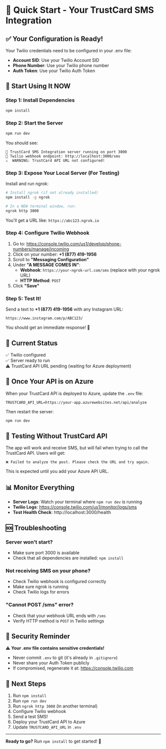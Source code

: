 # 🎉 Quick Start - Your TrustCard SMS Integration

## ✅ Your Configuration is Ready!

Your Twilio credentials need to be configured in your .env file:
- **Account SID**: Use your Twilio Account SID
- **Phone Number**: Use your Twilio phone number
- **Auth Token**: Use your Twilio Auth Token

## 🚀 Start Using It NOW

### Step 1: Install Dependencies
```bash
npm install
```

### Step 2: Start the Server
```bash
npm run dev
```

You should see:
```
🚀 TrustCard SMS Integration server running on port 3000
📱 Twilio webhook endpoint: http://localhost:3000/sms
⚠️  WARNING: TrustCard API URL not configured!
```

### Step 3: Expose Your Local Server (For Testing)

Install and run ngrok:
```bash
# Install ngrok (if not already installed)
npm install -g ngrok

# In a NEW terminal window, run:
ngrok http 3000
```

You'll get a URL like: `https://abc123.ngrok.io`

### Step 4: Configure Twilio Webhook

1. Go to: https://console.twilio.com/us1/develop/phone-numbers/manage/incoming
2. Click on your number: **+1 (877) 419-1956**
3. Scroll to **"Messaging Configuration"**
4. Under **"A MESSAGE COMES IN"**:
   - **Webhook**: `https://your-ngrok-url.com/sms` (replace with your ngrok URL)
   - **HTTP Method**: `POST`
5. Click **"Save"**

### Step 5: Test It!

Send a text to **+1 (877) 419-1956** with any Instagram URL:
```
https://www.instagram.com/p/ABC123/
```

You should get an immediate response! 🎉

## 📝 Current Status

✅ Twilio configured  
✅ Server ready to run  
⚠️ TrustCard API URL pending (waiting for Azure deployment)

## 🔄 Once Your API is on Azure

When your TrustCard API is deployed to Azure, update the `.env` file:

```env
TRUSTCARD_API_URL=https://your-app.azurewebsites.net/api/analyze
```

Then restart the server:
```bash
npm run dev
```

## 🧪 Testing Without TrustCard API

The app will work and receive SMS, but will fail when trying to call the TrustCard API. Users will get:
```
❌ Failed to analyze the post. Please check the URL and try again.
```

This is expected until you add your Azure API URL.

## 📊 Monitor Everything

- **Server Logs**: Watch your terminal where `npm run dev` is running
- **Twilio Logs**: https://console.twilio.com/us1/monitor/logs/sms
- **Test Health Check**: http://localhost:3000/health

## 🆘 Troubleshooting

### Server won't start?
- Make sure port 3000 is available
- Check that all dependencies are installed: `npm install`

### Not receiving SMS on your phone?
- Check Twilio webhook is configured correctly
- Make sure ngrok is running
- Check Twilio logs for errors

### "Cannot POST /sms" error?
- Check that your webhook URL ends with `/sms`
- Verify HTTP method is `POST` in Twilio settings

## 🔐 Security Reminder

⚠️ **Your .env file contains sensitive credentials!**
- Never commit `.env` to git (it's already in `.gitignore`)
- Never share your Auth Token publicly
- If compromised, regenerate it at: https://console.twilio.com

## 🎯 Next Steps

1. Run `npm install`
2. Run `npm run dev`
3. Run `ngrok http 3000` (in another terminal)
4. Configure Twilio webhook
5. Send a test SMS!
6. Deploy your TrustCard API to Azure
7. Update `TRUSTCARD_API_URL` in `.env`

---

**Ready to go?** Run `npm install` to get started! 🚀

